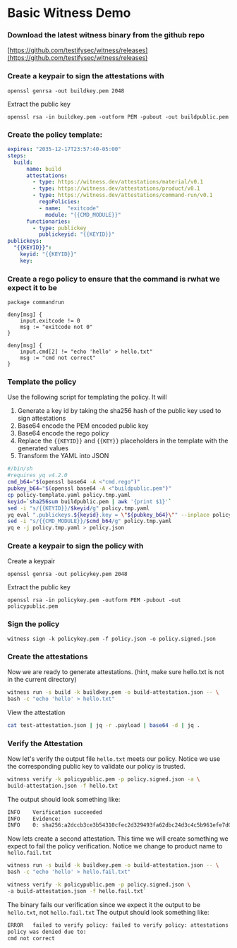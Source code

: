 # Basic Witness Demo

### Download the latest witness binary from the github repo

[https://github.com/testifysec/witness/releases](https://github.com/testifysec/witness/releases)


### Create a keypair to sign the attestations with

`openssl genrsa -out buildkey.pem 2048`

Extract the public key

`openssl rsa -in buildkey.pem -outform PEM -pubout -out buildpublic.pem`


### Create the policy template:

```yaml
expires: "2035-12-17T23:57:40-05:00"
steps:
  build:
      name: build
      attestations:
        - type: https://witness.dev/attestations/material/v0.1
        - type: https://witness.dev/attestations/product/v0.1
        - type: https://witness.dev/attestations/command-run/v0.1
          regoPolicies:
          - name:  "exitcode"
            module: "{{CMD_MODULE}}"
      functionaries:
        - type: publickey
          publickeyid: "{{KEYID}}"
publickeys:
  "{{KEYID}}":
    keyid: "{{KEYID}}"
    key:

```

### Create a rego policy to ensure that the command is rwhat we expect it to be

```rego
package commandrun

deny[msg] {
    input.exitcode != 0
    msg := "exitcode not 0"
}

deny[msg] {
    input.cmd[2] != "echo 'hello' > hello.txt"
    msg := "cmd not correct"
}
```

### Template the policy

Use the following script for templating the policy.  It will
1. Generate a key id by taking the sha256 hash of the public key used to sign attestations
2. Base64 encode the PEM encoded public key
3. Base64 encode the rego policy
4. Replace the `{{KEYID}}` and `{{KEY}}` placeholders in the template with the generated values
5. Transform the YAML into JSON


```sh
#/bin/sh
#requires yq v4.2.0
cmd_b64="$(openssl base64 -A <"cmd.rego")"
pubkey_b64="$(openssl base64 -A <"buildpublic.pem")"
cp policy-template.yaml policy.tmp.yaml
keyid=`sha256sum buildpublic.pem | awk '{print $1}'`
sed -i "s/{{KEYID}}/$keyid/g" policy.tmp.yaml
yq eval ".publickeys.${keyid}.key = \"${pubkey_b64}\"" --inplace policy.tmp.yaml
sed -i "s/{{CMD_MODULE}}/$cmd_b64/g" policy.tmp.yaml
yq e -j policy.tmp.yaml > policy.json
```

### Create a keypair to sign the policy with

Create a keypair

`openssl genrsa -out policykey.pem 2048`

Extract the public key

`openssl rsa -in policykey.pem -outform PEM -pubout -out policypublic.pem`

### Sign the policy

`witness sign -k policykey.pem -f policy.json -o policy.signed.json`

### Create the attestations

Now we are ready to generate attestations. (hint, make sure hello.txt is not in the current directory)

```sh
witness run -s build -k buildkey.pem -o build-attestation.json -- \
bash -c "echo 'hello' > hello.txt"
```

View the attestation
```sh
cat test-attestation.json | jq -r .payload | base64 -d | jq .
```

### Verify the Attestation

Now let's verify the output file `hello.txt` meets our policy.  Notice we use the corresponding public key to validate our policy is trusted.

```sh
witness verify -k policypublic.pem -p policy.signed.json -a \
build-attestation.json -f hello.txt
```

The output should look something like:
```sh
INFO    Verification succeeded                       
INFO    Evidence:                                    
INFO    0: sha256:a2dccb3ce3b54310cfec2d329493fa62dbc24d3c4c5b961efe7d030704bded42  build-attestation.json
```

Now lets create a second attestation. This time we will create something we expect to fail the policy verification.  Notice we change to product name to `hello.fail.txt`

```sh
witness run -s build -k buildkey.pem -o build-attestation.json -- \
bash -c "echo 'hello' > hello.fail.txt"
```


```sh
witness verify -k policypublic.pem -p policy.signed.json \
-a build-attestation.json -f hello.fail.txt`
```

The binary fails our verification since we expect it the output to be `hello.txt`, not `hello.fail.txt` The output should look something like:

```sh
ERROR   failed to verify policy: failed to verify policy: attestations for step build could not be used due to:
policy was denied due to:
cmd not correct 
```